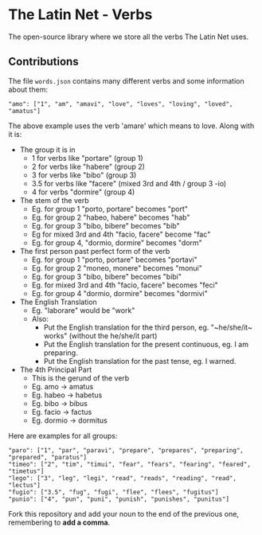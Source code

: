 # The Latin Net - Verbs

The open-source library where we store all the verbs The Latin Net uses.

## Contributions
The file `words.json` contains many different verbs and some information about them:
```
"amo": ["1", "am", "amavi", "love", "loves", "loving", "loved", "amatus"]
```
The above example uses the verb 'amare' which means to love. Along with it is:
* The group it is in
  * 1 for verbs like "portare" (group 1)
  * 2 for verbs like "habere" (group 2)
  * 3 for verbs like "bibo" (group 3)
  * 3.5 for verbs like "facere" (mixed 3rd and 4th / group 3 -io)
  * 4 for verbs "dormire" (group 4)
* The stem of the verb
  - Eg. for group 1 "porto, portare" becomes "port"
  - Eg. for group 2 "habeo, habere" becomes "hab"
  - Eg. for group 3 "bibo, bibere" becomes "bib"
  - Eg  for mixed 3rd and 4th "facio, facere" become "fac"
  - Eg. for group 4, "dormio, dormire" becomes "dorm"
* The first person past perfect form of the verb
  *  Eg. for group 1 "porto, portare" becomes "portavi"
  *  Eg. for group 2 "moneo, monere" becomes "monui"
  *  Eg. for group 3 "bibo, bibere" becomes "bibi"
  *  Eg. for mixed 3rd and 4th "facio, facere" becomes "feci"
  *  Eg. for group 4 "dormio, dormire" becomes "dormivi"
* The English Translation
  * Eg. "laborare" would be "work"
  * Also:
    * Put the English translation for the third person, eg. "~he/she/it~ works" (without the he/she/it part)
    * Put the English translation for the present continuous, eg. I am preparing.
    * Put the English translation for the past tense, eg. I warned.
* The 4th Principal Part
  * This is the gerund of the verb
  - Eg. amo -> amatus
  - Eg. habeo -> habetus
  - Eg. bibo -> bibus
  - Eg. facio -> factus
  - Eg. dormio -> dormitus

Here are examples for all groups:
```
"paro": ["1", "par", "paravi", "prepare", "prepares", "preparing", "prepared", "paratus"]
"timeo": ["2", "tim", "timui", "fear", "fears", "fearing", "feared", "timetus"]
"lego": ["3", "leg", "legi", "read", "reads", "reading", "read", "lectus"]
"fugio": ["3.5", "fug", "fugi", "flee", "flees", "fugitus"]
"punio": ["4", "pun", "puni", "punish", "punishes", "punitus"]
```

Fork this repository and add your noun to the end of the previous one, remembering to **add a comma**.
